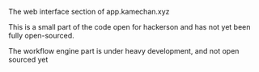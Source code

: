The web interface section of app.kamechan.xyz

This is a small part of the code open for hackerson and has not yet been fully open-sourced.

The workflow engine part is under heavy development, and not open sourced yet 

